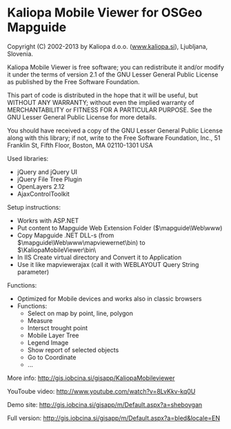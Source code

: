 Kaliopa Mobile Viewer for OSGeo Mapguide
========================================

Copyright (C) 2002-2013 by Kaliopa d.o.o. (www.kaliopa.si), Ljubljana, Slovenia.

Kaliopa Mobile Viewer is free software; you can redistribute it and/or
modify it under the terms of version 2.1 of the GNU Lesser
General Public License as published by the Free Software Foundation.

This part of code is distributed in the hope that it will be useful,
but WITHOUT ANY WARRANTY; without even the implied warranty of
MERCHANTABILITY or FITNESS FOR A PARTICULAR PURPOSE. See the GNU
Lesser General Public License for more details.

You should have received a copy of the GNU Lesser General Public
License along with this library; if not, write to the Free Software
Foundation, Inc., 51 Franklin St, Fifth Floor, Boston, MA  02110-1301  USA

Used libraries:
  - jQuery and jQuery UI
  - jQuery File Tree Plugin
  - OpenLayers 2.12
  - AjaxControlToolkit

Setup instructions:
  - Workrs with ASP.NET  
  - Put content to Mapguide Web Extension Folder ($\mapguide\Web\www\)  
  - Copy Mapguide .NET DLL-s (from $\mapguide\Web\www\mapviewernet\bin\) to $\KaliopaMobileViewer\bin\  
  - In IIS Create virtual directory and Convert it to Application  
  - Use it like mapviewerajax (call it with WEBLAYOUT Query String parameter)  
  
Functions:
  - Optimized for Mobile devices and works also in classic browsers
  - Functions:
    - Select on map by point, line, polygon
    - Measure
    - Intersct trought point
    - Mobile Layer Tree
    - Legend Image
    - Show report of selected objects
    - Go to Coordinate
    - ...

More info:
  http://gis.iobcina.si/gisapp/KaliopaMobileviewer

YouToube video:
  http://www.youtube.com/watch?v=8LvKkv-kq0U

Demo site:
  http://gis.iobcina.si/gisapp/m/Default.aspx?a=sheboygan

Full version:
  http://gis.iobcina.si/gisapp/m/Default.aspx?a=bled&locale=EN
